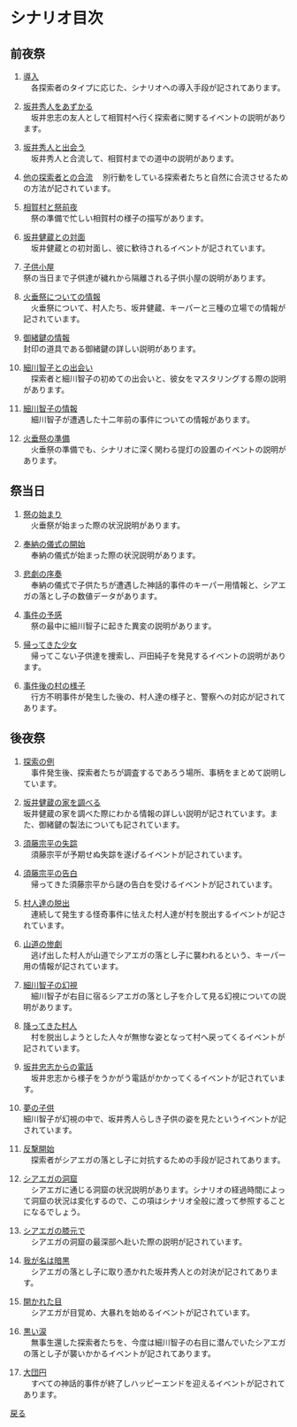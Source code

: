 # シナリオ目次

## 前夜祭  
  
1. [導入](010_導入.md)  
　各探索者のタイプに応じた、シナリオへの導入手段が記されてあります。  
  
1. [坂井秀人をあずかる](011_坂井秀人をあずかる.md)  
　坂井忠志の友人として相賀村へ行く探索者に関するイベントの説明があります。  

1. [坂井秀人と出会う](012_坂井秀人と出会う.md)  
　坂井秀人と合流して、相賀村までの道中の説明があります。  
  
1. [他の探索者との合流](013_他の探索者との合流.md) 　別行動をしている探索者たちと自然に合流させるための方法が記されています。 

1. [相賀村と祭前夜](014_相賀村と祭前夜.md)  
　祭の準備で忙しい相賀村の様子の描写があります。  
  
1. [坂井健蔵との対面](015_坂井建造との対面.md)  
　坂井健蔵との初対面し、彼に歓待されるイベントが記されています。  
  
1. [子供小屋](016_子供部屋.md)  
祭の当日まで子供達が穢れから隔離される子供小屋の説明があります。  
  
1. [火垂祭についての情報](017_火垂祭についての情報.md)  
　火垂祭について、村人たち、坂井健蔵、キーパーと三種の立場での情報が記されています。  
  
1. [御緒鍵の情報](018_御緒鍵の情報.md)  
封印の道具である御緒鍵の詳しい説明があります。  
  
1. [細川智子との出会い](019_細川智子との出会い.md)  
　探索者と細川智子の初めての出会いと、彼女をマスタリングする際の説明があります。  
  
1. [細川智子の情報](020_細川智子の情報.md)  
　細川智子が遭遇した十二年前の事件についての情報があります。  
  
1. [火垂祭の準備](021_火垂祭の準備.md)  
　火垂祭の準備でも、シナリオに深く関わる提灯の設置のイベントの説明があります。  
  
## 祭当日  
  
1. [祭の始まり](022_祭の始まり.md)  
　火垂祭が始まった際の状況説明があります。  
  
1. [奉納の儀式の開始](023_奉納の儀式の開始.md)  
　奉納の儀式が始まった際の状況説明があります。  
  
1. [悲劇の序奏](024_悲劇の序奏.md)  
　奉納の儀式で子供たちが遭遇した神話的事件のキーパー用情報と、シアエガの落とし子の数値データがあります。  
  
1. [事件の予感](025_事件の予感.md)  
　祭の最中に細川智子に起きた異変の説明があります。  
  
1. [帰ってきた少女](026_帰ってきた少女.md)  
　帰ってこない子供達を捜索し、戸田純子を発見するイベントの説明があります。  
  
1. [事件後の村の様子](027_事件後の村の様子.md)  
　行方不明事件が発生した後の、村人達の様子と、警察への対応が記されてあります。  
  
## 後夜祭  
  
1. [探索の例](028_探索の例.md)  
　事件発生後、探索者たちが調査するであろう場所、事柄をまとめて説明しています。  
  
1. [坂井健蔵の家を調べる](029_坂井健蔵の家を調べる.md)  
坂井健蔵の家を調べた際にわかる情報の詳しい説明が記されています。また、御緒鍵の製法についても記されています。  
  
1. [須藤宗平の失踪](030_須藤宗平の失踪.md)  
　須藤宗平が予期せぬ失踪を遂げるイベントが記されています。  
  
1. [須藤宗平の告白](031_須藤宗平の告白.md)  
　帰ってきた須藤宗平から謎の告白を受けるイベントが記されています。  
  
1. [村人達の脱出](032_村人達の脱出.md)  
　連続して発生する怪奇事件に怯えた村人達が村を脱出するイベントが記されています。  
  
1. [山道の惨劇](033_山道の惨劇.md)  
　逃げ出した村人が山道でシアエガの落とし子に襲われるという、キーパー用の情報が記されています。  
  
1. [細川智子の幻視](034_細川智子の幻視.md)  
　細川智子が右目に宿るシアエガの落とし子を介して見る幻視についての説明があります。  
  
1. [降ってきた村人](035_降ってきた村人.md)  
　村を脱出しようとした人々が無惨な姿となって村へ戻ってくるイベントが記されています。  
  
1. [坂井忠志からの電話](036_坂井忠志からの電話.md)  
　坂井忠志から様子をうかがう電話がかかってくるイベントが記されています。  
  
1. [夢の子供](037_夢の子供.md)  
細川智子が幻視の中で、坂井秀人らしき子供の姿を見たというイベントが記されています。  
  
1. [反撃開始](038_反撃開始.md)  
　探索者がシアエガの落とし子に対抗するための手段が記されてあります。  
  
1. [シアエガの洞窟](039_シアエガの洞窟.md)  
　シアエガに通じる洞窟の状況説明があります。シナリオの経過時間によって洞窟の状況は変化するので、この項はシナリオ全般に渡って参照することになるでしょう。  
  
1. [シアエガの膝元で](040_シアエガの膝元で.md)  
　シアエガの洞窟の最深部へ赴いた際の説明が記されています。  
  
1. [我が名は暗黒](041_我が名は暗黒.md)  
　シアエガの落とし子に取り憑かれた坂井秀人との対決が記されてあります。  
  
1. [開かれた目](042_開かれた目.md)  
　シアエガが目覚め、大暴れを始めるイベントが記されています。  
  
1. [黒い涙](043_黒い涙.md)  
　無事生還した探索者たちを、今度は細川智子の右目に潜んでいたシアエガの落とし子が襲いかかるイベントが記されてあります。  
1. [大団円](044_大団円.md)  
　すべての神話的事件が終了しハッピーエンドを迎えるイベントが記されてあります。  

<a href="javascript:history.back()">戻る</a>  